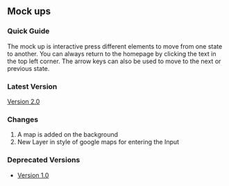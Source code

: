 ## Mock ups
### Quick Guide
The mock up is interactive press different elements to move from one state to another.
You can always return to the homepage by clicking the text in the top left corner.
The arrow keys can also be used to move to the next or previous state.

### Latest Version
[Version 2.0](https://xd.adobe.com/view/2fb511ae-aa22-4ad1-7e62-faa1174ff24a-5984/)

### Changes
  1. A map is added on the background
  2. New Layer in style of google maps for entering the Input

### Deprecated Versions
* [Version 1.0](https://xd.adobe.com/view/44d4b783-2608-47ac-4f83-d71b88ab868f-32e5/)
